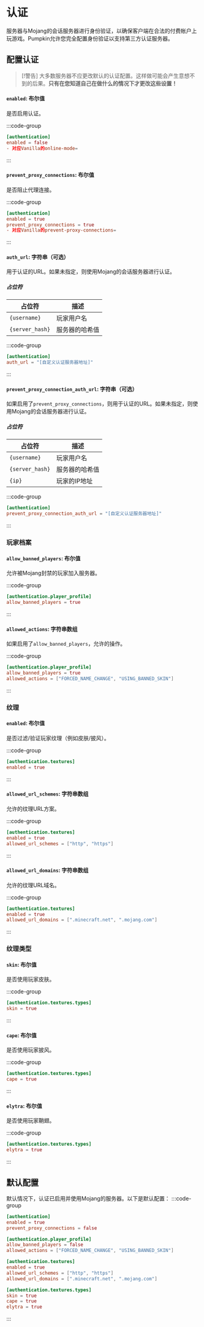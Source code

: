 # 认证

服务器与Mojang的会话服务器进行身份验证，以确保客户端在合法的付费帐户上玩游戏。Pumpkin允许您完全配置身份验证以支持第三方认证服务器。

## 配置认证

> [!警告]
> 大多数服务器不应更改默认的认证配置。这样做可能会产生意想不到的后果。**只有在您知道自己在做什么的情况下才更改这些设置！**

#### `enabled`: 布尔值

是否启用认证。

:::code-group

```toml [features.toml] {2}
[authentication]
enabled = false
- 对应Vanilla的online-mode=
```

:::

#### `prevent_proxy_connections`: 布尔值

是否阻止代理连接。

:::code-group

```toml [features.toml] {3}
[authentication]
enabled = true
prevent_proxy_connections = true
- 对应Vanilla的prevent-proxy-connections=
```

:::

#### `auth_url`: 字符串（可选）

用于认证的URL。如果未指定，则使用Mojang的会话服务器进行认证。

##### 占位符

| 占位符             | 描述      |
|-----------------|---------|
| `{username}`    | 玩家用户名   |
| `{server_hash}` | 服务器的哈希值 |

:::code-group

```toml [features.toml] {2}
[authentication]
auth_url = "[自定义认证服务器地址]"
```

:::

#### `prevent_proxy_connection_auth_url`: 字符串（可选）

如果启用了`prevent_proxy_connections`，则用于认证的URL。如果未指定，则使用Mojang的会话服务器进行认证。

##### 占位符

| 占位符             | 描述      |
|-----------------|---------|
| `{username}`    | 玩家用户名   |
| `{server_hash}` | 服务器的哈希值 |
| `{ip}`          | 玩家的IP地址 |

:::code-group

```toml [features.toml] {2}
[authentication]
prevent_proxy_connection_auth_url = "[自定义认证服务器地址]"
```

:::

### 玩家档案

#### `allow_banned_players`: 布尔值

允许被Mojang封禁的玩家加入服务器。

:::code-group

```toml [features.toml] {2}
[authentication.player_profile]
allow_banned_players = true
```

:::

#### `allowed_actions`: 字符串数组

如果启用了`allow_banned_players`，允许的操作。

:::code-group

```toml [features.toml] {3}
[authentication.player_profile]
allow_banned_players = true
allowed_actions = ["FORCED_NAME_CHANGE", "USING_BANNED_SKIN"]
```

:::

### 纹理

#### `enabled`: 布尔值

是否过滤/验证玩家纹理（例如皮肤/披风）。

:::code-group

```toml [features.toml] {2}
[authentication.textures]
enabled = true
```

:::

#### `allowed_url_schemes`: 字符串数组

允许的纹理URL方案。

:::code-group

```toml [features.toml] {3}
[authentication.textures]
enabled = true
allowed_url_schemes = ["http", "https"]
```

:::

#### `allowed_url_domains`: 字符串数组

允许的纹理URL域名。

:::code-group

```toml [features.toml] {3}
[authentication.textures]
enabled = true
allowed_url_domains = [".minecraft.net", ".mojang.com"]
```

:::

### 纹理类型

#### `skin`: 布尔值

是否使用玩家皮肤。

:::code-group

```toml [features.toml] {3}
[authentication.textures.types]
skin = true
```

:::

#### `cape`: 布尔值

是否使用玩家披风。

:::code-group

```toml [features.toml] {3}
[authentication.textures.types]
cape = true
```

:::

#### `elytra`: 布尔值

是否使用玩家鞘翅。

:::code-group

```toml [features.toml] {3}
[authentication.textures.types]
elytra = true
```

:::

## 默认配置

默认情况下，认证已启用并使用Mojang的服务器。以下是默认配置：
:::code-group

```toml [features.toml]
[authentication]
enabled = true
prevent_proxy_connections = false

[authentication.player_profile]
allow_banned_players = false
allowed_actions = ["FORCED_NAME_CHANGE", "USING_BANNED_SKIN"]

[authentication.textures]
enabled = true
allowed_url_schemes = ["http", "https"]
allowed_url_domains = [".minecraft.net", ".mojang.com"]

[authentication.textures.types]
skin = true
cape = true
elytra = true
```

:::